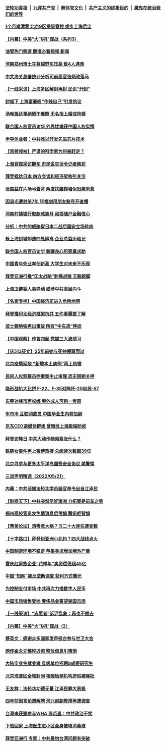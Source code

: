 ####  [法轮功真相](../../../../basic/blob/master/README.md?t=05231502) &nbsp;|&nbsp; [九评共产党](../../../../9ping.md/blob/master/README.md?t=05231502) &nbsp;|&nbsp; [解体党文化](../../../../jtdwh.md/blob/master/README.md?t=05231502)  &nbsp;|&nbsp; [共产主义的终极目的](../../../../gczydzjmd.md/blob/master/README.md?t=05231502) &nbsp;|&nbsp; [魔鬼在统治我们的世界](../../../../mgztzwmdsj.md/blob/master/README.md?t=05231502) 

#### [1个月难清零 北京9区提级管控 或步上海后尘](../pages/nsc413/n13743161.md?t=05231502) 

#### [【内幕】中美“大飞机”谍战（系列3）](../pages/nsc413/n13743245.md?t=05231502) 

#### [油管热门频道 翻墙必看视频 新闻](http://45.76.130.85:81/youtube.html?05231502)


#### [河南郑州渣土车将越野车压扁 致4人遇难](../pages/nsc413/n13743166.md?t=05231502) 

#### [中共海关总署统计分析司前高官张炳政落马](../pages/nsc413/n13743152.md?t=05231502) 

#### [【一线采访】上海多区解封再封 民讥“开封”](../pages/nsc413/n13743050.md?t=05231502) 

#### [封城下 上海富豪叹“作贱自己”引发热议](../pages/nsc413/n13743120.md?t=05231502) 

#### [汤唯抵达戛纳晒午餐照 无名指上婚戒抢镜](../pages/nsc413/n13743058.md?t=05231502) 

#### [联合国人权官员访华 外界忧难获中国人权实情](../pages/nsc413/n13743139.md?t=05231502) 

#### [半导体业者：中共难以开发先进芯片技术](../pages/nsc413/n13743079.md?t=05231502) 

#### [【思想领袖】严谨的科学家为何被赶走？](../pages/nsc413/n13738767.md?t=05231502) 

#### [上海官媒采访翻车 市民说实话令记者尴尬](../pages/nsc413/n13743010.md?t=05231502) 

#### [拜登抵达日本 四方会谈和经济架构引关注](../pages/nsc413/n13742788.md?t=05231502) 

#### [张嘉益在片场弓着背 两度扶腰靠墙似旧疾未愈](../pages/nsc413/n13743026.md?t=05231502) 

#### [因讽毛遭封杀7年 毕福剑用朋友账号开直播](../pages/nsc413/n13743003.md?t=05231502) 

#### [河南村镇银行取款难逾月 动摇储户金融信心](../pages/nsc413/n13743006.md?t=05231502) 

#### [分析：中共的威胁促日本二战后国安立场转向](../pages/nsc413/n13743005.md?t=05231502) 

#### [躲上海封城却遭四处隔离 企业总监历险记](../pages/nsc413/n13742979.md?t=05231502) 

#### [联合国人权官员访华 新疆良心犯家属求助](../pages/nsc413/n13742950.md?t=05231502) 

#### [中国青年失业率创新高 大学生对未来不乐观](../pages/nsc413/n13742969.md?t=05231502) 

#### [拜登亚洲行推“印太战略”刺痛战狼 王毅跳脚](../pages/nsc413/n13742968.md?t=05231502) 

#### [上海卫健委人事异动 或涉中共高层内斗](../pages/nsc413/n13742964.md?t=05231502) 

#### [【名家专栏】中国经济正进入危险地带](../pages/nsc413/n13742856.md?t=05231502) 

#### [拜登推印太经济框架抗共 五件事需要了解](../pages/nsc413/n13742522.md?t=05231502) 

#### [波士顿地铁再出事故 所有“中车造”停运](../pages/nsc413/n13742953.md?t=05231502) 

#### [【中国观察】传言四起 党媒三大波颂习](../pages/nsc413/n13742942.md?t=05231502) 

#### [【庆513征文】25年前她与死神擦肩而过](../pages/nsc413/n13741427.md?t=05231502) 

#### [北京疫情延烧 “新增本土病例”再上热搜](../pages/nsc413/n13742817.md?t=05231502) 

#### [民间人权观察员徐秦案中止审理 恐无限期关押](../pages/nsc413/n13742698.md?t=05231502) 

#### [隐形战机大比拼 F-22、F-35对阵歼-20和苏-57](../pages/nsc413/n13730745.md?t=05231502) 

#### [东莞对楼市再松绑 境外成人可购一套房](../pages/nsc413/n13742732.md?t=05231502) 

#### [车市冷 互联网裁员 中国毕业生内卷加剧](../pages/nsc413/n13742607.md?t=05231502) 

#### [京东CEO退媒体群组 曾暗批上海极端防疫](../pages/nsc413/n13742574.md?t=05231502) 

#### [拜登访韩日 中共大动作频频紧张什么？](../pages/nsc413/n13741055.md?t=05231502) 


#### [铁链女事件再上微博热搜 总阅读次数超39亿](../pages/nsc413/n13742497.md?t=05231502) 

#### [北京寻求与更多太平洋岛国签安全协议 美警惕](../pages/nsc413/n13742363.md?t=05231502) 

#### [三退声明精选（2022/05/21）](../pages/nsc413/n13742529.md?t=05231502) 

#### [内幕：中共活摘法轮功学员器官命令出自江泽民](../pages/nsc413/n13732909.md?t=05231502) 

#### [【财商天下】中共突然示好澳洲 力拓案是前车之鉴](../pages/nsc413/n13742310.md?t=05231502) 

#### [郑州高校官员发色情消息后甩锅 腾讯拒背锅](../pages/nsc413/n13742368.md?t=05231502) 

#### [【菁英论坛】清零惹大祸？习二十大连任遭变数](../pages/nsc413/n13742371.md?t=05231502) 

#### [【十字路口】拜登组亚洲小北约？四大战线点火](../pages/nsc413/n13742212.md?t=05231502) 

#### [中国制造环境不稳定 苹果寻求增加境外产量](../pages/nsc413/n13742351.md?t=05231502) 

#### [曾庆红家族企业“花样年”卖资偿债超45亿](../pages/nsc413/n13742358.md?t=05231502) 

#### [中国“知网”被反垄断调查 获利方式曝光](../pages/nsc413/n13742262.md?t=05231502) 

#### [为控制支付市场 中共再次力推数字人民币](../pages/nsc413/n13742259.md?t=05231502) 

#### [中国市场销售受挫 奢侈品业寄望美国市场](../pages/nsc413/n13742248.md?t=05231502) 

#### [【一线采访】“志愿者”诉沪乱象：再也不想去](../pages/nsc413/n13742250.md?t=05231502) 

#### [【内幕】中美“大飞机”谍战（2）](../pages/nsc413/n13742033.md?t=05231502) 

#### [蔡英文：感谢众多国家发声挺台参与世卫大会](../pages/nsc413/n13742261.md?t=05231502) 

#### [网传崔永元憔悴近照 释放信息引猜测](../pages/nsc413/n13742087.md?t=05231502) 

#### [大陆毕业生就业难 县级单位招聘9成要研究生](../pages/nsc413/n13742186.md?t=05231502) 

#### [北京海淀区全域封闭 核酸检测机构造假被痛批](../pages/nsc413/n13742147.md?t=05231502) 

#### [王友群：法轮功功德无量 江泽民罪大恶极](../pages/nsc413/n13741673.md?t=05231502) 

#### [四年前因言论遭解聘 河北前副教授再遭调查](../pages/nsc413/n13742115.md?t=05231502) 

#### [台湾未获邀参与WHA 苏贞昌：中共政治干扰](../pages/nsc413/n13742103.md?t=05231502) 

#### [下班回家 上海医生进小区全身被喷消毒液](../pages/nsc413/n13742114.md?t=05231502) 

#### [拜登亚洲行 专家：中共最怕台湾问题有突破](../pages/nsc413/n13742095.md?t=05231502) 


<img src='http://gfw-breaker.win/goodnews/indexes/nsc413.md' width='0px' height='0px'/>
